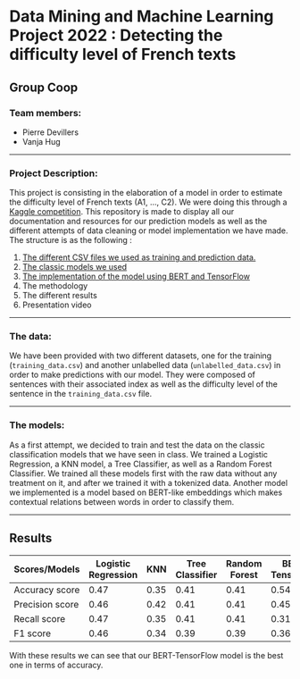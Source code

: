 # Data Mining and Machine Learning Project 2022 : Detecting the difficulty level of French texts

## Group Coop

### Team members:

* Pierre Devillers 
* Vanja Hug
---

### Project Description:

This project is consisting in the elaboration of a model in order to estimate the difficulty level of French texts (A1, ..., C2). We were doing this through a [Kaggle competition](https://www.kaggle.com/competitions/detecting-french-texts-difficulty-level-2022). 
This repository is made to display all our documentation and resources for our prediction models as well as the different attempts of data cleaning or model implementation we have made. The structure is as the following :

1. [The different CSV files we used as training and prediction data.](CSV_files)
2. [The classic models we used](Classic_models)
3. [The implementation of the model using BERT and TensorFlow](BERT_TensorFlow_model)
4. The methodology
5. The different results
6. Presentation video

---

### The data:

We have been provided with two different datasets, one for the training (`training_data.csv`) and another unlabelled data (`unlabelled_data.csv`) in order to make predictions with our model. They were composed of sentences with their associated index as well as the difficulty level of the sentence in the `training_data.csv` file.  

---

### The models:

As a first attempt, we decided to train and test the data on the classic classification models that we have seen in class. We trained a Logistic Regression, a KNN model, a Tree Classifier, as well as a Random Forest Classifier. We trained all these models first with the raw data without any treatment on it, and after we trained it with a tokenized data. Another model we implemented is a model based on BERT-like embeddings which makes contextual relations between words in order to classify them. 

---

## Results

| Scores/Models  | Logistic Regression | KNN | Tree Classifier | Random Forest | BERT-TensorFlow
| ------------- | ------------- | ------------- | ------------- | ------------- | ------------- |
| Accuracy score | 0.47  | 0.35 | 0.41 | 0.41 | 0.54 |
| Precision score  | 0.46 | 0.42 | 0.41 | 0.41 | 0.45 |
| Recall score  | 0.47 | 0.35 | 0.41 | 0.41 | 0.31|
| F1 score  | 0.46 | 0.34 | 0.39 | 0.39 | 0.36 |

With these results we can see that our BERT-TensorFlow model is the best one in terms of accuracy. 
